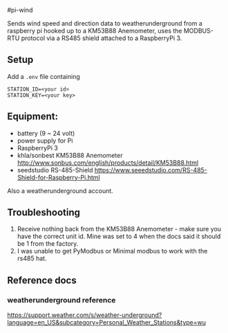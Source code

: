 #pi-wind

Sends wind speed and direction data to weatherunderground from 
a raspberry pi hooked up to a KM53B88 Anemometer, uses the MODBUS-RTU protocol
via a RS485 shield attached to a RaspberryPi 3.

## Setup
Add a `.env` file containing
```
STATION_ID=<your id>
STATION_KEY=<your key>
```


## Equipment:
- battery (9 ~ 24 volt)
- power supply for Pi
- RaspberryPi 3
- khla/sonbest KM53B88 Anemometer http://www.sonbus.com/english/products/detail/KM53B88.html
- seedstudio RS-485-Shield https://www.seeedstudio.com/RS-485-Shield-for-Raspberry-Pi.html

Also a weatherunderground account.



## Troubleshooting

1. Receive nothing back from the KM53B88 Anemometer - make sure you have the correct unit id. Mine was set to 4 when the docs said it should be 1 from the factory.
2. I was unable to get PyModbus or Minimal modbus to work with the rs485 hat.

## Reference docs

### weatherunderground reference
https://support.weather.com/s/weather-underground?language=en_US&subcategory=Personal_Weather_Stations&type=wu


